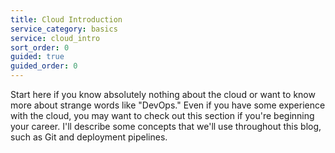 ```yaml
---
title: Cloud Introduction
service_category: basics
service: cloud_intro
sort_order: 0
guided: true
guided_order: 0
---
```

Start here if you know absolutely nothing about the cloud or want to know more about strange words like "DevOps."<!--more--> Even if you have some experience with the cloud, you may want to check out this section if you're beginning your career. I'll describe some concepts that we'll use throughout this blog, such as Git and deployment pipelines.